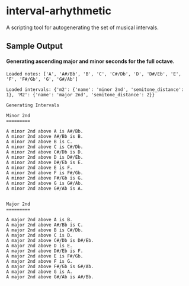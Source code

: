 # interval-arhythmetic
A scripting tool for autogenerating the set of musical intervals.

## Sample Output

#### Generating ascending major and minor seconds for the full octave.

```
Loaded notes: ['A', 'A#/Bb', 'B', 'C', 'C#/Db', 'D', 'D#/Eb', 'E', 'F', 'F#/Gb', 'G', 'G#/Ab']

Loaded intervals: {'m2': {'name': 'minor 2nd', 'semitone_distance': 1}, 'M2': {'name': 'major 2nd', 'semitone_distance': 2}}

Generating Intervals

Minor 2nd
========= 

A minor 2nd above A is A#/Bb.
A minor 2nd above A#/Bb is B.
A minor 2nd above B is C.
A minor 2nd above C is C#/Db.
A minor 2nd above C#/Db is D.
A minor 2nd above D is D#/Eb.
A minor 2nd above D#/Eb is E.
A minor 2nd above E is F.
A minor 2nd above F is F#/Gb.
A minor 2nd above F#/Gb is G.
A minor 2nd above G is G#/Ab.
A minor 2nd above G#/Ab is A.


Major 2nd
========= 

A major 2nd above A is B.
A major 2nd above A#/Bb is C.
A major 2nd above B is C#/Db.
A major 2nd above C is D.
A major 2nd above C#/Db is D#/Eb.
A major 2nd above D is E.
A major 2nd above D#/Eb is F.
A major 2nd above E is F#/Gb.
A major 2nd above F is G.
A major 2nd above F#/Gb is G#/Ab.
A major 2nd above G is A.
A major 2nd above G#/Ab is A#/Bb.
```